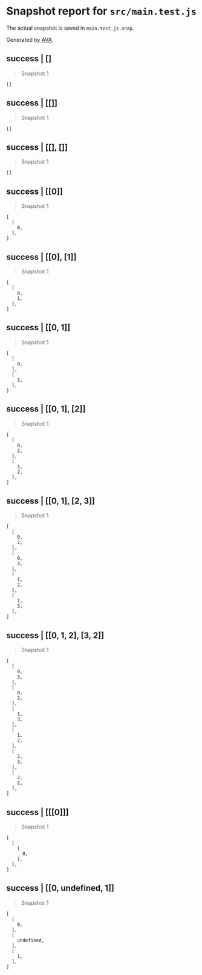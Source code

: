 # Snapshot report for `src/main.test.js`

The actual snapshot is saved in `main.test.js.snap`.

Generated by [AVA](https://avajs.dev).

## success | []

> Snapshot 1

    []

## success | [[]]

> Snapshot 1

    []

## success | [[], []]

> Snapshot 1

    []

## success | [[0]]

> Snapshot 1

    [
      [
        0,
      ],
    ]

## success | [[0], [1]]

> Snapshot 1

    [
      [
        0,
        1,
      ],
    ]

## success | [[0, 1]]

> Snapshot 1

    [
      [
        0,
      ],
      [
        1,
      ],
    ]

## success | [[0, 1], [2]]

> Snapshot 1

    [
      [
        0,
        2,
      ],
      [
        1,
        2,
      ],
    ]

## success | [[0, 1], [2, 3]]

> Snapshot 1

    [
      [
        0,
        2,
      ],
      [
        0,
        3,
      ],
      [
        1,
        2,
      ],
      [
        1,
        3,
      ],
    ]

## success | [[0, 1, 2], [3, 2]]

> Snapshot 1

    [
      [
        0,
        3,
      ],
      [
        0,
        2,
      ],
      [
        1,
        3,
      ],
      [
        1,
        2,
      ],
      [
        2,
        3,
      ],
      [
        2,
        2,
      ],
    ]

## success | [[[0]]]

> Snapshot 1

    [
      [
        [
          0,
        ],
      ],
    ]

## success | [[0, undefined, 1]]

> Snapshot 1

    [
      [
        0,
      ],
      [
        undefined,
      ],
      [
        1,
      ],
    ]
